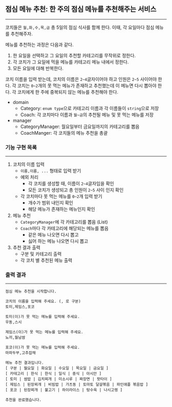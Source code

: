 ## 점심 메뉴 추천: 한 주의 점심 메뉴를 추천해주는 서비스

---

코치들은 `월,화,수,목,금` 총 5일의 점심 식사를 함께 한다.
이때, 각 요일마다 점심 메뉴를 추천해주자.

메뉴를 추천하는 과정은 다음과 같다.
1. 한 요일을 선택하고 그 요일의 추천할 카테고리를 무작위로 정한다.
2. 각 코치가 그 요일에 먹을 메뉴를 카테고리 메뉴 내에서 정한다.
3. 모든 요일에 대해 반복한다.

코치 이름을 입력 받는데, 코치의 이름은 `2~4`글자이어야 하고 인원은 `2~5` 사이어야 한다.
각 코치는 `0~2`개의 못 먹는 메뉴가 존재하고 추천했는데 이 메뉴면 다시 뽑아야 한다.
각 코치에게 한 주에 중복되지 않는 메뉴를 추천해야 한다.

* domain
  * Category: `enum type`으로 카테고리 이름과 각 이름들이 `string`으로 저장
  * Coach: 각 코치마다 이름과 `월~금`의 추천될 메뉴 및 못 먹는 메뉴를 저장
* manager
  * CategoryManager: 월요일부터 금요일까지의 카테고리를 뽑음
  * CoachManger: 각 코치들의 메뉴 추천을 총괄


### 기능 구현 목록

---

1. 코치의 이름 입력
    * `이름,이름, ...` 형태로 입력 받기
    * 예외 처리
      * 각 코치를 생성할 때, 이름이 `2~4`글자임을 확인
      * 모든 코치가 생성되고 총 인원이 `2~5` 사이 인지 확인
    * 각 코치마다 못 먹는 메뉴를 `0~2`개 입력 받기
      * 개수가 범위 내인지 확인
      * 해당 메뉴가 존재하는 메뉴인지 확인
2. 메뉴 추천
    * `CategoryManager`에 각 카테고리를 뽑음 (List<Category>)
    * `Coach`마다 각 카테고리에 해당되는 메뉴를 뽑음
      * 같은 메뉴 나오면 다시 뽑고
      * 싫어 하는 메뉴 나오면 다시 뽑고
3. 추천 결과 출력
    * 구분 및 카테고리 출력
    * 각 코치 별 추천된 메뉴 출력


### 출력 결과

---

```
점심 메뉴 추천을 시작합니다.

코치의 이름을 입력해 주세요. (, 로 구분)
토미,제임스,포코

토미(이)가 못 먹는 메뉴를 입력해 주세요.
우동,스시

제임스(이)가 못 먹는 메뉴를 입력해 주세요.
뇨끼,월남쌈

포코(이)가 못 먹는 메뉴를 입력해 주세요.
마파두부,고추잡채

메뉴 추천 결과입니다.
[ 구분 | 월요일 | 화요일 | 수요일 | 목요일 | 금요일 ]
[ 카테고리 | 한식 | 한식 | 일식 | 중식 | 아시안 ]
[ 토미 | 쌈밥 | 김치찌개 | 미소시루 | 짜장면 | 팟타이 ]
[ 제임스 | 된장찌개 | 비빔밥 | 가츠동 | 토마토 달걀볶음 | 파인애플 볶음밥 ]
[ 포코 | 된장찌개 | 불고기 | 하이라이스 | 탕수육 | 나시고렝 ]

추천을 완료했습니다.
```
